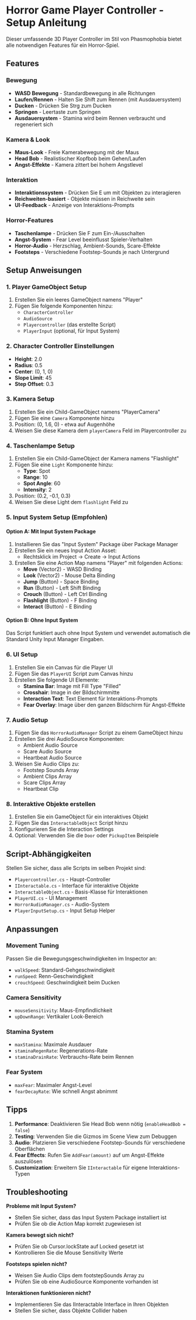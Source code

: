 # Horror Game Player Controller - Setup Anleitung

Dieser umfassende 3D Player Controller im Stil von Phasmophobia bietet alle notwendigen Features für ein Horror-Spiel.

## Features

### Bewegung
- **WASD Bewegung** - Standardbewegung in alle Richtungen
- **Laufen/Rennen** - Halten Sie Shift zum Rennen (mit Ausdauersystem)
- **Ducken** - Drücken Sie Strg zum Ducken
- **Springen** - Leertaste zum Springen
- **Ausdauersystem** - Stamina wird beim Rennen verbraucht und regeneriert sich

### Kamera & Look
- **Maus-Look** - Freie Kamerabewegung mit der Maus
- **Head Bob** - Realistischer Kopfbob beim Gehen/Laufen
- **Angst-Effekte** - Kamera zittert bei hohem Angstlevel

### Interaktion
- **Interaktionssystem** - Drücken Sie E um mit Objekten zu interagieren
- **Reichweiten-basiert** - Objekte müssen in Reichweite sein
- **UI-Feedback** - Anzeige von Interaktions-Prompts

### Horror-Features
- **Taschenlampe** - Drücken Sie F zum Ein-/Ausschalten
- **Angst-System** - Fear Level beeinflusst Spieler-Verhalten
- **Horror-Audio** - Herzschlag, Ambient-Sounds, Scare-Effekte
- **Footsteps** - Verschiedene Footstep-Sounds je nach Untergrund

## Setup Anweisungen

### 1. Player GameObject Setup

1. Erstellen Sie ein leeres GameObject namens "Player"
2. Fügen Sie folgende Komponenten hinzu:
   - `CharacterController`
   - `AudioSource`
   - `Playercontroller` (das erstellte Script)
   - `PlayerInput` (optional, für Input System)

### 2. Character Controller Einstellungen

- **Height**: 2.0
- **Radius**: 0.5
- **Center**: (0, 1, 0)
- **Slope Limit**: 45
- **Step Offset**: 0.3

### 3. Kamera Setup

1. Erstellen Sie ein Child-GameObject namens "PlayerCamera"
2. Fügen Sie eine `Camera` Komponente hinzu
3. Position: (0, 1.6, 0) - etwa auf Augenhöhe
4. Weisen Sie diese Kamera dem `playerCamera` Feld im Playercontroller zu

### 4. Taschenlampe Setup

1. Erstellen Sie ein Child-GameObject der Kamera namens "Flashlight"
2. Fügen Sie eine `Light` Komponente hinzu:
   - **Type**: Spot
   - **Range**: 10
   - **Spot Angle**: 60
   - **Intensity**: 2
3. Position: (0.2, -0.1, 0.3)
4. Weisen Sie diese Light dem `flashlight` Feld zu

### 5. Input System Setup (Empfohlen)

#### Option A: Mit Input System Package
1. Installieren Sie das "Input System" Package über Package Manager
2. Erstellen Sie ein neues Input Action Asset:
   - Rechtsklick im Project → Create → Input Actions
3. Erstellen Sie eine Action Map namens "Player" mit folgenden Actions:
   - **Move** (Vector2) - WASD Binding
   - **Look** (Vector2) - Mouse Delta Binding  
   - **Jump** (Button) - Space Binding
   - **Run** (Button) - Left Shift Binding
   - **Crouch** (Button) - Left Ctrl Binding
   - **Flashlight** (Button) - F Binding
   - **Interact** (Button) - E Binding

#### Option B: Ohne Input System
Das Script funktiert auch ohne Input System und verwendet automatisch die Standard Unity Input Manager Eingaben.

### 6. UI Setup

1. Erstellen Sie ein Canvas für die Player UI
2. Fügen Sie das `PlayerUI` Script zum Canvas hinzu
3. Erstellen Sie folgende UI Elemente:
   - **Stamina Bar**: Image mit Fill Type "Filled"
   - **Crosshair**: Image in der Bildschirmmitte
   - **Interaction Text**: Text Element für Interaktions-Prompts
   - **Fear Overlay**: Image über den ganzen Bildschirm für Angst-Effekte

### 7. Audio Setup

1. Fügen Sie das `HorrorAudioManager` Script zu einem GameObject hinzu
2. Erstellen Sie drei AudioSource Komponenten:
   - Ambient Audio Source
   - Scare Audio Source  
   - Heartbeat Audio Source
3. Weisen Sie Audio Clips zu:
   - Footstep Sounds Array
   - Ambient Clips Array
   - Scare Clips Array
   - Heartbeat Clip

### 8. Interaktive Objekte erstellen

1. Erstellen Sie ein GameObject für ein interaktives Objekt
2. Fügen Sie das `InteractableObject` Script hinzu
3. Konfigurieren Sie die Interaction Settings
4. Optional: Verwenden Sie die `Door` oder `PickupItem` Beispiele

## Script-Abhängigkeiten

Stellen Sie sicher, dass alle Scripts im selben Projekt sind:
- `Playercontroller.cs` - Haupt-Controller
- `IInteractable.cs` - Interface für interaktive Objekte
- `InteractableObject.cs` - Basis-Klasse für Interaktionen
- `PlayerUI.cs` - UI Management
- `HorrorAudioManager.cs` - Audio-System
- `PlayerInputSetup.cs` - Input Setup Helper

## Anpassungen

### Movement Tuning
Passen Sie die Bewegungsgeschwindigkeiten im Inspector an:
- `walkSpeed`: Standard-Gehgeschwindigkeit
- `runSpeed`: Renn-Geschwindigkeit
- `crouchSpeed`: Geschwindigkeit beim Ducken

### Camera Sensitivity
- `mouseSensitivity`: Maus-Empfindlichkeit
- `upDownRange`: Vertikaler Look-Bereich

### Stamina System
- `maxStamina`: Maximale Ausdauer
- `staminaRegenRate`: Regenerations-Rate
- `staminaDrainRate`: Verbrauchs-Rate beim Rennen

### Fear System
- `maxFear`: Maximaler Angst-Level
- `fearDecayRate`: Wie schnell Angst abnimmt

## Tipps

1. **Performance**: Deaktivieren Sie Head Bob wenn nötig (`enableHeadBob = false`)
2. **Testing**: Verwenden Sie die Gizmos im Scene View zum Debuggen
3. **Audio**: Platzieren Sie verschiedene Footstep-Sounds für verschiedene Oberflächen
4. **Fear Effects**: Rufen Sie `AddFear(amount)` auf um Angst-Effekte auszulösen
5. **Customization**: Erweitern Sie `IInteractable` für eigene Interaktions-Typen

## Troubleshooting

**Probleme mit Input System?**
- Stellen Sie sicher, dass das Input System Package installiert ist
- Prüfen Sie ob die Action Map korrekt zugewiesen ist

**Kamera bewegt sich nicht?**
- Prüfen Sie ob Cursor.lockState auf Locked gesetzt ist
- Kontrollieren Sie die Mouse Sensitivity Werte

**Footsteps spielen nicht?**
- Weisen Sie Audio Clips dem footstepSounds Array zu
- Prüfen Sie ob eine AudioSource Komponente vorhanden ist

**Interaktionen funktionieren nicht?**
- Implementieren Sie das IInteractable Interface in Ihren Objekten
- Stellen Sie sicher, dass Objekte Collider haben